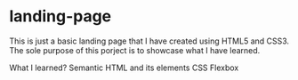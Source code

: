 # landing-page

This is just a basic landing page that I have created using HTML5 and CSS3. The sole purpose of this porject is to showcase what I have learned. 

What I learned?
Semantic HTML and its elements
CSS Flexbox
